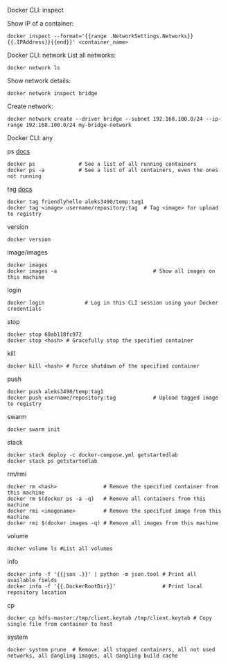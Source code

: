 Docker CLI: inspect

Show IP of a container: 
```
docker inspect --format='{{range .NetworkSettings.Networks}}{{.IPAddress}}{{end}}' <container_name>
```


Docker CLI: network
List all networks: 
```
docker network ls
```
Show network details:
```
docker network inspect bridge
```
Create network: 
```
docker network create --driver bridge --subnet 192.168.100.0/24 --ip-range 192.168.100.0/24 my-bridge-network
```


Docker CLI: any

ps [docs](https://docs.docker.com/engine/reference/commandline/ps/)
```
docker ps              # See a list of all running containers
docker ps -a           # See a list of all containers, even the ones not running
```
tag [docs](https://docs.docker.com/engine/reference/commandline/tag/)
```
docker tag friendlyhello aleks3490/temp:tag1
docker tag <image> username/repository:tag  # Tag <image> for upload to registry
```
version
```
docker version
```
image/images
```
docker images
docker images -a                               # Show all images on this machine
```
login
```
docker login             # Log in this CLI session using your Docker credentials
```
stop
```
docker stop 60ab118fc972
docker stop <hash> # Gracefully stop the specified container
```
kill
```
docker kill <hash> # Force shutdown of the specified container
```
push
```
docker push aleks3490/temp:tag1
docker push username/repository:tag            # Upload tagged image to registry
```
swarm
```
docker swarm init
```
stack
```
docker stack deploy -c docker-compose.yml getstartedlab
docker stack ps getstartedlab
```
rm/rmi
```
docker rm <hash>               # Remove the specified container from this machine
docker rm $(docker ps -a -q)   # Remove all containers from this machine
docker rmi <imagename>         # Remove the specified image from this machine
docker rmi $(docker images -q) # Remove all images from this machine
```
volume
```
docker volume ls #List all volumes
```

info

```
docker info -f '{{json .}}' | python -m json.tool # Print all available fields
docker info -f '{{.DockerRootDir}}'               # Print local repository location
```

cp

```
docker cp hdfs-master:/tmp/client.keytab /tmp/client.keytab # Copy single file from container to host
```

system

```
docker system prune  # Remove: all stopped containers, all not used networks, all dangling images, all dangling build cache
```

